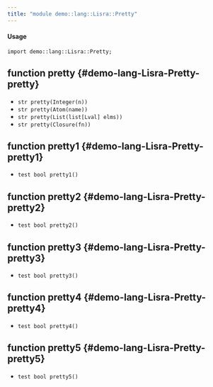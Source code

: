 ```yaml
---
title: "module demo::lang::Lisra::Pretty"
---
```


#### Usage

`import demo::lang::Lisra::Pretty;`

## function pretty {#demo-lang-Lisra-Pretty-pretty}

* ``str pretty(Integer(n))``
* ``str pretty(Atom(name))``
* ``str pretty(List(list[Lval] elms))``
* ``str pretty(Closure(fn))``

## function pretty1 {#demo-lang-Lisra-Pretty-pretty1}

* ``test bool pretty1()``

## function pretty2 {#demo-lang-Lisra-Pretty-pretty2}

* ``test bool pretty2()``

## function pretty3 {#demo-lang-Lisra-Pretty-pretty3}

* ``test bool pretty3()``

## function pretty4 {#demo-lang-Lisra-Pretty-pretty4}

* ``test bool pretty4()``

## function pretty5 {#demo-lang-Lisra-Pretty-pretty5}

* ``test bool pretty5()``

